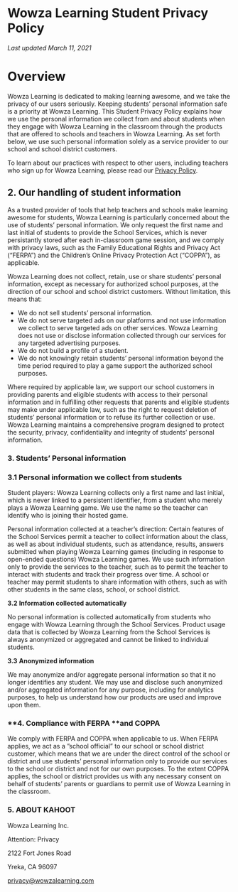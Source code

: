 # Wowza Learning Student Privacy Policy

_Last updated March 11, 2021_

# Overview

Wowza Learning is dedicated to making learning awesome, and we take the privacy of our users seriously. Keeping students’ personal information safe is a priority at Wowza Learning. This Student Privacy Policy explains how we use the personal information we collect from and about students when they engage with Wowza Learning in the classroom through the products that are offered to schools and teachers in Wowza Learning. As set forth below, we use such personal information solely as a service provider to our school and school district customers.

To learn about our practices with respect to other users, including teachers who sign up for Wowza Learning, please read our [Privacy Policy](https://github.com/BaconBravo/Wowza-Learning-Terms-and-Policies/blob/main/Privacy%20Policy.md).

## 2. Our handling of student information

As a trusted provider of tools that help teachers and schools make learning awesome for students, Wowza Learning is particularly concerned about the use of students’ personal information. We only request the first name and last initial of students to provide the School Services, which is never persistantly stored after each in-classroom game session, and we comply with privacy laws, such as the Family Educational Rights and Privacy Act (“FERPA”) and the Children’s Online Privacy Protection Act (“COPPA”), as applicable.

Wowza Learning does not collect, retain, use or share students’ personal information, except as necessary for authorized school purposes, at the direction of our school and school district customers. Without limitation, this means that:

- We do not sell students’ personal information.
- We do not serve targeted ads on our platforms and not use information we collect to serve targeted ads on other services. Wowza Learning does not use or disclose information collected through our services for any targeted advertising purposes.
- We do not build a profile of a student.
- We do not knowingly retain students’ personal information beyond the time period required to play a game support the authorized school purposes.

Where required by applicable law, we support our school customers in providing parents and eligible students with access to their personal information and in fulfilling other requests that parents and eligible students may make under applicable law, such as the right to request deletion of students’ personal information or to refuse its further collection or use. Wowza Learning maintains a comprehensive program designed to protect the security, privacy, confidentiality and integrity of students’ personal information.

### 3. Students’ Personal information

### 3.1 Personal information we collect from students

Student players: Wowza Learning collects only a first name and last initial, which is never linked to a persistent identifier, from a student who merely plays a Wowza Learning game. We use the name so the teacher can identify who is joining their hosted game.

Personal information collected at a teacher’s direction: Certain features of the School Services permit a teacher to collect information about the class, as well as about individual students, such as attendance, results, answers submitted when playing Wowza Learning games (including in response to open-ended questions) Wowza Learning games. We use such information only to provide the services to the teacher, such as to permit the teacher to interact with students and track their progress over time. A school or teacher may permit students to share information with others, such as with other students in the same class, school, or school district.

**3.2** **Information collected automatically**

No personal information is collected automatically from students who engage with Wowza Learning through the School Services. Product usage data that is collected by Wowza Learning from the School Services is always anonymized or aggregated and cannot be linked to individual students.

**3.3** **Anonymized information**

We may anonymize and/or aggregate personal information so that it no longer identifies any student. We may use and disclose such anonymized and/or aggregated information for any purpose, including for analytics purposes, to help us understand how our products are used and improve upon them.

### **4. Compliance with FERPA **and COPPA

We comply with FERPA and COPPA when applicable to us. When FERPA applies, we act as a ”school official” to our school or school district customer, which means that we are under the direct control of the school or district and use students’ personal information only to provide our services to the school or district and not for our own purposes. To the extent COPPA applies, the school or district provides us with any necessary consent on behalf of students’ parents or guardians to permit use of Wowza Learning in the classroom.

### 5. ABOUT KAHOOT

Wowza Learning Inc.

Attention: Privacy

2122 Fort Jones Road

Yreka, CA 96097

[privacy@wowzalearning.com](mailto:privacy@wowzalearning.com)
